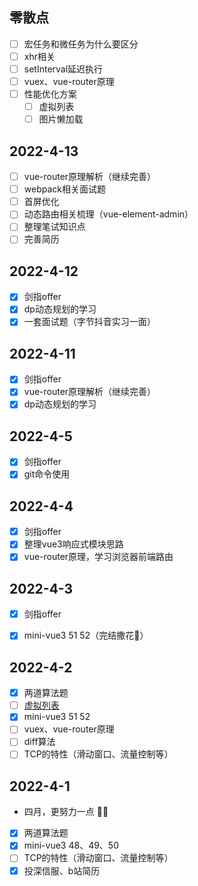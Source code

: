 ## 零散点

- [ ] 宏任务和微任务为什么要区分
- [ ] xhr相关
- [ ] setInterval延迟执行
- [ ] vuex、vue-router原理
- [ ] 性能优化方案
  - [ ] 虚拟列表
  - [ ] 图片懒加载

## 2022-4-13

- [ ] vue-router原理解析（继续完善）
- [ ] webpack相关面试题
- [ ] 首屏优化
- [ ] 动态路由相关梳理（vue-element-admin）
- [ ] 整理笔试知识点
- [ ] 完善简历

## 2022-4-12

- [x] 剑指offer
- [x] dp动态规划的学习
- [x] 一套面试题（字节抖音实习一面）

## 2022-4-11

- [x] 剑指offer
- [x] vue-router原理解析（继续完善）
- [x] dp动态规划的学习

## 2022-4-5

- [x] 剑指offer
- [x] git命令使用

## 2022-4-4

- [x] 剑指offer
- [x] 整理vue3响应式模块思路
- [x] vue-router原理，学习浏览器前端路由

## 2022-4-3

- [x] 剑指offer
- [x]  mini-vue3 51 52（完结撒花🎉）


## 2022-4-2

- [x] 两道算法题 
- [ ] [虚拟列表](https://juejin.cn/post/6966179727329460232)
- [x] mini-vue3 51 52
- [ ] vuex、vue-router原理
- [ ] diff算法
- [ ] TCP的特性（滑动窗口、流量控制等）

## 2022-4-1

- 四月，更努力一点 💪🏻
- [x] 两道算法题 
- [x] mini-vue3  48、49、50
- [ ] TCP的特性（滑动窗口、流量控制等）
- [x] 投深信服、b站简历

